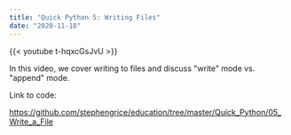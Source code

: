 ```yaml
---
title: "Quick Python 5: Writing Files"
date: "2020-11-18"
---
```


{{< youtube t-hqxcGsJvU >}}

In this video, we cover writing to files and discuss "write" mode vs. "append" mode. 

Link to code:

<https://github.com/stephengrice/education/tree/master/Quick_Python/05_Write_a_File>